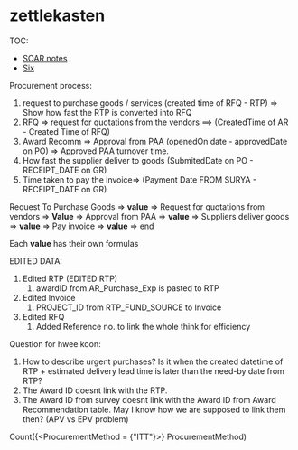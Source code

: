 # zettlekasten

TOC:
- [SOAR notes](./zSOAR.md)
- [Six](./zSix.md)

Procurement process:

1. request to purchase goods / services (created time of RFQ - RTP) => Show how fast the RTP is converted into RFQ
2. RFQ => request for quotations from the vendors ==> (CreatedTime of AR - Created Time of RFQ)
3. Award Recomm => Approval from PAA (openedOn date - approvedDate on PO) => Approved PAA turnover time.
4. How fast the supplier deliver to goods (SubmitedDate on PO - RECEIPT_DATE on GR)
5. Time taken to pay the invoice=> (Payment Date FROM SURYA - RECEIPT_DATE on GR)

Request To Purchase Goods => **value** => Request for quotations from vendors => **Value** => Approval from PAA => **value** => Suppliers deliver goods => **value** => Pay invoice => **value** => end

Each **value** has their own formulas 


EDITED DATA:
1. Edited RTP (EDITED RTP) 
	1. awardID from AR_Purchase_Exp is pasted to RTP
2. Edited Invoice 
	1. PROJECT_ID from RTP_FUND_SOURCE to Invoice
3. Edited RFQ
	1. Added Reference no. to link the whole think for efficiency

Question for hwee koon:
1. How to describe urgent purchases? Is it when the created datetime of RTP + estimated delivery lead time is later than the need-by date from RTP?
2. The Award ID doesnt link with the RTP.
3. The Award ID from survey doesnt link with the Award ID from Award Recommendation table. May I know how we are supposed to link them then? (APV vs EPV problem)


Count({<ProcurementMethod = {"ITT"}>} ProcurementMethod)